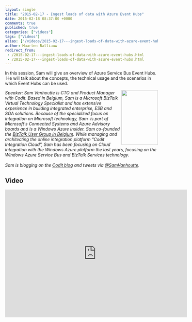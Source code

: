 ```yaml
---
layout: single
title: "2015-02-17 - Ingest loads of data with Azure Event Hubs"
date: 2015-02-18 08:37:00 +0000
comments: true
published: true
categories: ["videos"]
tags: ["Videos"]
alias: ["/videos/2015-02-17---ingest-loads-of-data-with-azure-event-hubs"]
author: Maarten Balliauw
redirect_from:
 - /2015-02-17---ingest-loads-of-data-with-azure-event-hubs.html
 - /2015-02-17---ingest-loads-of-data-with-azure-event-hubs.html
---
```


<p>In this session, Sam will give an overview of Azure Service Bus Event Hubs. &nbsp;He will talk about the concepts, the technical usage and the scenarios in which Event Hubs can be used.&nbsp;&nbsp;</p>
<p><em><img width="120" height="180" align="right" alt="" src="http://azug.be/assets/media/speakers/sam-vanhoutte.jpg">Speaker:&nbsp;Sam Vanhoutte is CTO and Product Manager with Codit. Based in Belgium, Sam is a Microsoft BizTalk Virtual Technology Specialist and has extensive experience in building integrated enterprise, ESB and SOA solutions. Because of the specialized focus on integration on Microsoft technology, Sam&nbsp; is part of Microsoft's Connected Systems and Azure Advisory boards and is a Windows Azure Insider. Sam co-founded the&nbsp;<a href="http://BizTalk User Group in Belgium">BizTalk User Group in Belgium</a>. While managing and architecting the online integration platform "Codit Integration Cloud", Sam has been focusing on Cloud integration with the Windows Azure platform the last years, focusing on the Windows Azure Service Bus and BizTalk Services technology.&nbsp;<br>&nbsp;<br>Sam is blogging on the&nbsp;<a href="http://lCodit blog">Codit blog</a>&nbsp;and tweets via&nbsp;<a href="mailto:h/@SamVanhoutte">@SamVanhoutte</a>.</em></p>

<h2>Video</h2>
<div>
				
				
				
<iframe width="600" height="420" src="https://www.youtube.com/embed/V0-0HPK4zoo?hd=1" frameborder="0" allowfullscreen=""></iframe>
				
</div>







